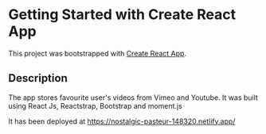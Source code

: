 # Getting Started with Create React App

This project was bootstrapped with [Create React App](https://github.com/facebook/create-react-app).

## Description

The app stores favourite user's videos from Vimeo and Youtube. It was built using React Js, Reactstrap, Bootstrap and moment.js

It has been deployed at https://nostalgic-pasteur-148320.netlify.app/
